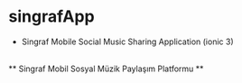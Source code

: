 # singrafApp
- Singraf Mobile Social Music Sharing Application (ionic 3)
<br>
** Singraf Mobil Sosyal Müzik Paylaşım Platformu **
